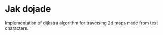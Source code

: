 # Jak dojade

Implementation of dijkstra algorithm for traversing 2d maps made from text characters.
